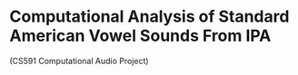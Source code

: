 # Computational Analysis of Standard American Vowel Sounds From IPA 
(CS591 Computational Audio Project)
